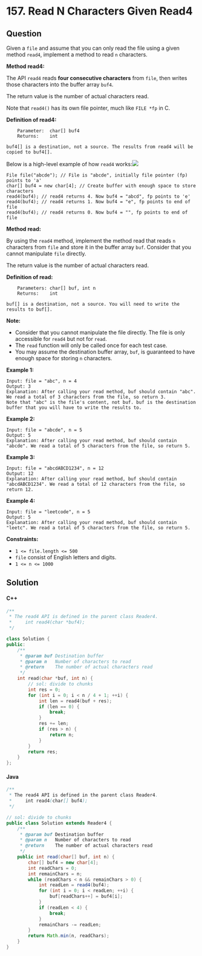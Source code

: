 # 157. Read N Characters Given Read4

## Question

Given a `file` and assume that you can only read the file using a given method `read4`, implement a method to read `n` characters.

**Method read4:**

The API `read4` reads **four consecutive characters** from `file`, then writes those characters into the buffer array `buf4`.

The return value is the number of actual characters read.

Note that `read4()` has its own file pointer, much like `FILE *fp` in C.

**Definition of read4:**

```
    Parameter:  char[] buf4
    Returns:    int

buf4[] is a destination, not a source. The results from read4 will be copied to buf4[].
```

Below is a high-level example of how `read4` works:![](https://assets.leetcode.com/uploads/2020/07/01/157\_example.png)

```
File file("abcde"); // File is "abcde", initially file pointer (fp) points to 'a'
char[] buf4 = new char[4]; // Create buffer with enough space to store characters
read4(buf4); // read4 returns 4. Now buf4 = "abcd", fp points to 'e'
read4(buf4); // read4 returns 1. Now buf4 = "e", fp points to end of file
read4(buf4); // read4 returns 0. Now buf4 = "", fp points to end of file
```

**Method read:**

By using the `read4` method, implement the method read that reads `n` characters from `file` and store it in the buffer array `buf`. Consider that you cannot manipulate `file` directly.

The return value is the number of actual characters read.

**Definition of read:**

```
    Parameters:	char[] buf, int n
    Returns:	int

buf[] is a destination, not a source. You will need to write the results to buf[].
```

**Note:**

* Consider that you cannot manipulate the file directly. The file is only accessible for `read4` but not for `read`.
* The `read` function will only be called once for each test case.
* You may assume the destination buffer array, `buf`, is guaranteed to have enough space for storing `n` characters.

**Example 1:**

```
Input: file = "abc", n = 4
Output: 3
Explanation: After calling your read method, buf should contain "abc". We read a total of 3 characters from the file, so return 3.
Note that "abc" is the file's content, not buf. buf is the destination buffer that you will have to write the results to.
```

**Example 2:**

```
Input: file = "abcde", n = 5
Output: 5
Explanation: After calling your read method, buf should contain "abcde". We read a total of 5 characters from the file, so return 5.
```

**Example 3:**

```
Input: file = "abcdABCD1234", n = 12
Output: 12
Explanation: After calling your read method, buf should contain "abcdABCD1234". We read a total of 12 characters from the file, so return 12.
```

**Example 4:**

```
Input: file = "leetcode", n = 5
Output: 5
Explanation: After calling your read method, buf should contain "leetc". We read a total of 5 characters from the file, so return 5.
```

**Constraints:**

* `1 <= file.length <= 500`
* `file` consist of English letters and digits.
* `1 <= n <= 1000`

## Solution

#### C++

```cpp
/**
 * The read4 API is defined in the parent class Reader4.
 *     int read4(char *buf4);
 */

class Solution {
public:
    /**
     * @param buf Destination buffer
     * @param n   Number of characters to read
     * @return    The number of actual characters read
     */
    int read(char *buf, int n) {
        // sol: divide to chunks
        int res = 0;
        for (int i = 0; i < n / 4 + 1; ++i) {
            int len = read4(buf + res);
            if (len == 0) {
                break;
            }
            res += len;
            if (res > n) {
                return n;
            }
        }
        return res;
    }
};
```

#### Java

```java
/**
 * The read4 API is defined in the parent class Reader4.
 *     int read4(char[] buf4);
 */

// sol: divide to chunks
public class Solution extends Reader4 {
    /**
     * @param buf Destination buffer
     * @param n   Number of characters to read
     * @return    The number of actual characters read
     */
    public int read(char[] buf, int n) {
        char[] buf4 = new char[4];
        int readChars = 0;
        int remainChars = n;
        while (readChars < n && remainChars > 0) {
            int readLen = read4(buf4);
            for (int i = 0; i < readLen; ++i) {
                buf[readChars++] = buf4[i];
            }
            if (readLen < 4) {
                break;
            }
            remainChars -= readLen;
        }
        return Math.min(n, readChars);
    }
}
```
